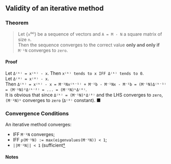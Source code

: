 ## Validity of an iterative method
### Theorem
> Let {`x`⁽ᵏ⁾} be a sequence of vectors and `A = M - N` a square matrix of size `n`.  
Then the sequence converges to the correct value **only and only if** `M⁻¹N` converges to `zero`.  
#### Proof
Let `Δ⁽ᵏ⁾ = x⁽ᵏ⁾ - x`. Then `x⁽ᵏ⁾ tends to x IFF Δ⁽ᵏ⁾ tends to 0`.  
Let `Δ⁽⁰⁾ = x⁽⁰⁾ - x`.  
Then `Δ⁽ᵏ⁾ = x⁽ᵏ⁾ - x = M⁻¹Nx⁽ᵏ⁻¹⁾ + M⁻¹b - M⁻¹Nx - M⁻¹b = (M⁻¹N)Δ⁽ᵏ⁻¹⁾ = (M⁻¹N)²Δ⁽ᵏ⁻²⁾ = ... = (M⁻¹N)ᵏΔ⁽⁰⁾`.  
It is obvious that since `Δ⁽ᵏ⁾ = (M⁻¹N)ᵏΔ⁽⁰⁾` and the LHS converges to `zero`, `(M⁻¹N)ᵏ` converges to `zero` (`Δ⁽⁰⁾` constant). ■   
### Convergence Conditions
An iterative method converges:
* IFF `M⁻¹N` converges;  
* IFF `ρ(M⁻¹N) := max(eigenvalues(M⁻¹N)) < 1`;
* `||M⁻¹N|| < 1` (sufficient[†](articles/ling/iter.md#notes)  
#### Notes

